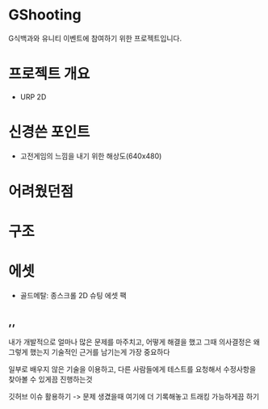 # GShooting
G식백과와 유니티 이벤트에 참여하기 위한 프로젝트입니다.

# 프로젝트 개요

- URP 2D

# 신경쓴 포인트

- 고전게임의 느낌을 내기 위한 해상도(640x480)

# 어려웠던점

# 구조

# 에셋

- 골드메탈: 종스크롤 2D 슈팅 에셋 팩


## ,,

내가 개발적으로 얼마나 많은 문제를 마주치고, 어떻게 해결을 했고 그때 의사결정은 왜 그렇게 했는지 기술적인 근거를 남기는게 가장 중요하다

일부로 배우지 않은 기술을 이용하고, 다른 사람들에게 테스트를 요청해서 수정사항을 찾아볼 수 있게끔 진행하는것

깃허브 이슈 활용하기 -> 문제 생겼을때 여기에 더 기록해놓고 트래킹 가능하게끔 하기
